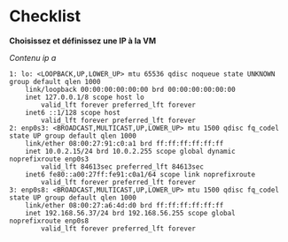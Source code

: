 # Checklist

**Choisissez et définissez une IP à la VM**

*Contenu ip a*

    1: lo: <LOOPBACK,UP,LOWER_UP> mtu 65536 qdisc noqueue state UNKNOWN group default qlen 1000
        link/loopback 00:00:00:00:00:00 brd 00:00:00:00:00:00
        inet 127.0.0.1/8 scope host lo
            valid_lft forever preferred_lft forever
        inet6 ::1/128 scope host
            valid_lft forever preferred_lft forever
    2: enp0s3: <BROADCAST,MULTICAST,UP,LOWER_UP> mtu 1500 qdisc fq_codel state UP group default qlen 1000
        link/ether 08:00:27:91:c0:a1 brd ff:ff:ff:ff:ff:ff
        inet 10.0.2.15/24 brd 10.0.2.255 scope global dynamic noprefixroute enp0s3
            valid_lft 84613sec preferred_lft 84613sec
        inet6 fe80::a00:27ff:fe91:c0a1/64 scope link noprefixroute
            valid_lft forever preferred_lft forever
    3: enp0s8: <BROADCAST,MULTICAST,UP,LOWER_UP> mtu 1500 qdisc fq_codel state UP group default qlen 1000
        link/ether 08:00:27:a6:4d:d0 brd ff:ff:ff:ff:ff:ff
        inet 192.168.56.37/24 brd 192.168.56.255 scope global noprefixroute enp0s8
            valid_lft forever preferred_lft forever

